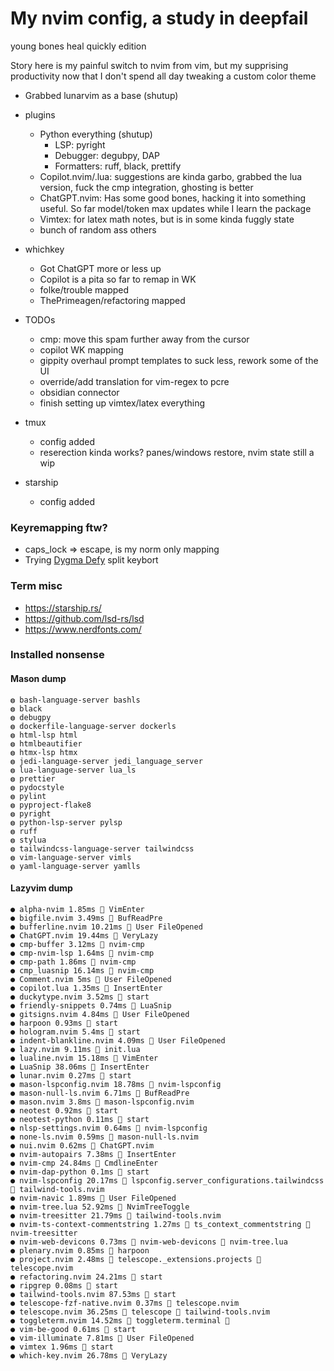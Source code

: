 # My nvim config, a study in deepfail
young bones heal quickly edition

Story here is my painful switch to nvim from vim, but my supprising productivity now that I don't spend all day tweaking a custom color theme

- Grabbed lunarvim as a base (shutup)
- plugins
  - Python everything (shutup)
    - LSP: pyright
    - Debugger: degubpy, DAP  
    - Formatters: ruff, black, prettify
  - Copilot.nvim/.lua: suggestions are kinda garbo, grabbed the lua version, fuck the cmp integration, ghosting is better
  - ChatGPT.nvim: Has some good bones, hacking it into something useful. So far model/token max updates while I learn the package
  - Vimtex: for latex math notes, but is in some kinda fuggly state
  - bunch of random ass others 

- whichkey
  - Got ChatGPT more or less up
  - Copilot is a pita so far to remap in WK
  - folke/trouble mapped
  - ThePrimeagen/refactoring mapped 

- TODOs
  - cmp: move this spam further away from the cursor
  - copilot WK mapping
  - gippity overhaul prompt templates to suck less, rework some of the UI
  - override/add translation for vim-regex to pcre
  - obsidian connector
  - finish setting up vimtex/latex everything

- tmux
    - config added
    - reserection kinda works? panes/windows restore, nvim state still a wip

- starship
    - config added

### Keyremapping ftw? 
- caps_lock => escape, is my norm only mapping
- Trying [Dygma Defy](https://dygma.com/pages/defy) split keybort
 

### Term misc
- https://starship.rs/
- https://github.com/lsd-rs/lsd
- https://www.nerdfonts.com/


### Installed nonsense 
#### Mason dump 
    ◍ bash-language-server bashls
    ◍ black
    ◍ debugpy
    ◍ dockerfile-language-server dockerls
    ◍ html-lsp html
    ◍ htmlbeautifier
    ◍ htmx-lsp htmx
    ◍ jedi-language-server jedi_language_server
    ◍ lua-language-server lua_ls
    ◍ prettier
    ◍ pydocstyle
    ◍ pylint
    ◍ pyproject-flake8
    ◍ pyright
    ◍ python-lsp-server pylsp
    ◍ ruff
    ◍ stylua
    ◍ tailwindcss-language-server tailwindcss
    ◍ vim-language-server vimls
    ◍ yaml-language-server yamlls

#### Lazyvim dump 
    ● alpha-nvim 1.85ms  VimEnter
    ● bigfile.nvim 3.49ms  BufReadPre
    ● bufferline.nvim 10.21ms  User FileOpened
    ● ChatGPT.nvim 19.44ms  VeryLazy
    ● cmp-buffer 3.12ms  nvim-cmp
    ● cmp-nvim-lsp 1.64ms  nvim-cmp
    ● cmp-path 1.86ms  nvim-cmp
    ● cmp_luasnip 16.14ms  nvim-cmp
    ● Comment.nvim 5ms  User FileOpened
    ● copilot.lua 1.35ms  InsertEnter
    ● duckytype.nvim 3.52ms  start
    ● friendly-snippets 0.74ms  LuaSnip
    ● gitsigns.nvim 4.84ms  User FileOpened
    ● harpoon 0.93ms  start
    ● hologram.nvim 5.4ms  start
    ● indent-blankline.nvim 4.09ms  User FileOpened
    ● lazy.nvim 9.11ms  init.lua
    ● lualine.nvim 15.18ms  VimEnter
    ● LuaSnip 38.06ms  InsertEnter
    ● lunar.nvim 0.27ms  start
    ● mason-lspconfig.nvim 18.78ms  nvim-lspconfig
    ● mason-null-ls.nvim 6.71ms  BufReadPre
    ● mason.nvim 3.8ms  mason-lspconfig.nvim
    ● neotest 0.92ms  start
    ● neotest-python 0.11ms  start
    ● nlsp-settings.nvim 0.64ms  nvim-lspconfig
    ● none-ls.nvim 0.59ms  mason-null-ls.nvim
    ● nui.nvim 0.62ms  ChatGPT.nvim
    ● nvim-autopairs 7.38ms  InsertEnter
    ● nvim-cmp 24.84ms  CmdlineEnter
    ● nvim-dap-python 0.1ms  start
    ● nvim-lspconfig 20.17ms 󰢱 lspconfig.server_configurations.tailwindcss  tailwind-tools.nvim
    ● nvim-navic 1.89ms  User FileOpened
    ● nvim-tree.lua 52.92ms  NvimTreeToggle
    ● nvim-treesitter 21.79ms  tailwind-tools.nvim
    ● nvim-ts-context-commentstring 1.27ms 󰢱 ts_context_commentstring  nvim-treesitter
    ● nvim-web-devicons 0.73ms 󰢱 nvim-web-devicons  nvim-tree.lua
    ● plenary.nvim 0.85ms  harpoon
    ● project.nvim 2.48ms 󰢱 telescope._extensions.projects  telescope.nvim
    ● refactoring.nvim 24.21ms  start
    ● ripgrep 0.08ms  start
    ● tailwind-tools.nvim 87.53ms  start
    ● telescope-fzf-native.nvim 0.37ms  telescope.nvim
    ● telescope.nvim 36.25ms 󰢱 telescope  tailwind-tools.nvim
    ● toggleterm.nvim 14.52ms 󰢱 toggleterm.terminal  
    ● vim-be-good 0.61ms  start
    ● vim-illuminate 7.81ms  User FileOpened
    ● vimtex 1.96ms  start
    ● which-key.nvim 26.78ms  VeryLazy

